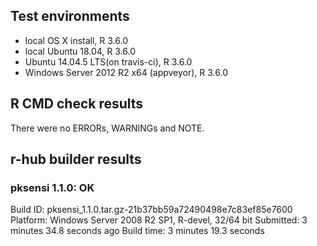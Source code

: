 ## Test environments
* local OS X install, R 3.6.0
* local Ubuntu 18.04, R 3.6.0
* Ubuntu 14.04.5 LTS(on travis-ci), R 3.6.0
* Windows Server 2012 R2 x64 (appveyor), R 3.6.0

## R CMD check results
There were no ERRORs, WARNINGs and NOTE.

## r-hub builder results

### pksensi 1.1.0: OK

Build ID:	pksensi_1.1.0.tar.gz-21b37bb59a72490498e7c83ef85e7600
Platform:	Windows Server 2008 R2 SP1, R-devel, 32/64 bit
Submitted:	3 minutes 34.8 seconds ago
Build time:	3 minutes 19.3 seconds


